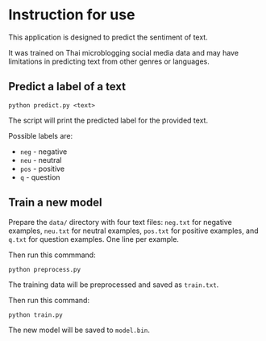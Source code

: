 # Instruction for use

This application is designed to predict the sentiment of text.

It was trained on Thai microblogging social media data and may have limitations
in predicting text from other genres or languages.

## Predict a label of a text

```shell
python predict.py <text>
```

The script will print the predicted label for the provided text.

Possible labels are:

- `neg` - negative
- `neu` - neutral
- `pos` - positive
- `q` - question

## Train a new model

Prepare the `data/` directory with four text files: `neg.txt` for negative
examples, `neu.txt` for neutral examples, `pos.txt` for positive examples, and
`q.txt` for question examples. One line per example.

Then run this commmand:

```shell
python preprocess.py
```

The training data will be preprocessed and saved as `train.txt`.

Then run this command:

```shell
python train.py
```

The new model will be saved to `model.bin`.
